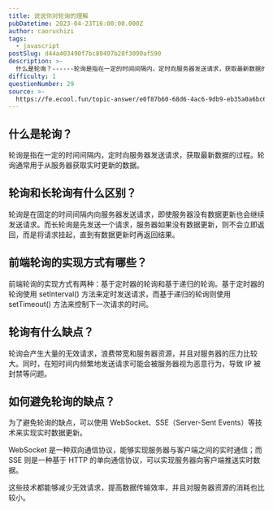 ```yaml
---
title: 说说你对轮询的理解
pubDatetime: 2023-04-23T16:00:00.000Z
author: caorushizi
tags:
  - javascript
postSlug: d44a403490f7bc89497b28f3090af590
description: >-
  什么是轮询？------轮询是指在一定的时间间隔内，定时向服务器发送请求，获取最新数据的过程。轮询通常用于从服务器获取实时更新的数据。轮询和长轮询有什么区别？------------轮询是在固定的时间
difficulty: 1
questionNumber: 29
source: >-
  https://fe.ecool.fun/topic-answer/e0f87b60-68d6-4ac6-9db9-eb35a0a6bc62?orderBy=updateTime&order=desc&tagId=10
---
```


## 什么是轮询？

轮询是指在一定的时间间隔内，定时向服务器发送请求，获取最新数据的过程。轮询通常用于从服务器获取实时更新的数据。

## 轮询和长轮询有什么区别？

轮询是在固定的时间间隔内向服务器发送请求，即使服务器没有数据更新也会继续发送请求。而长轮询是先发送一个请求，服务器如果没有数据更新，则不会立即返回，而是将请求挂起，直到有数据更新时再返回结果。

## 前端轮询的实现方式有哪些？

前端轮询的实现方式有两种：基于定时器的轮询和基于递归的轮询。基于定时器的轮询使用 setInterval() 方法来定时发送请求，而基于递归的轮询则使用 setTimeout() 方法来控制下一次请求的时间。

## 轮询有什么缺点？

轮询会产生大量的无效请求，浪费带宽和服务器资源，并且对服务器的压力比较大。同时，在短时间内频繁地发送请求可能会被服务器视为恶意行为，导致 IP 被封禁等问题。

## 如何避免轮询的缺点？

为了避免轮询的缺点，可以使用 WebSocket、SSE（Server-Sent Events）等技术来实现实时数据更新。

WebSocket 是一种双向通信协议，能够实现服务器与客户端之间的实时通信；而 SSE 则是一种基于 HTTP 的单向通信协议，可以实现服务器向客户端推送实时数据。

这些技术都能够减少无效请求，提高数据传输效率，并且对服务器资源的消耗也比较小。
